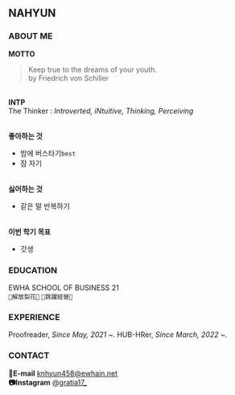 ## NAHYUN

### ABOUT ME

**MOTTO** 
> Keep true to the dreams of your youth.   
> by Friedrich von Schiller

\
**INTP** \
The Thinker : _Introverted, iNtuitive, Thinking, Perceiving_

\
**좋아하는 것**
- 밤에 버스타기`best`
- 잠 자기

\
**싫어하는 것**
- 같은 말 반복하기

\
**이번 학기 목표**
- 갓생



### EDUCATION
EWHA SCHOOL OF BUSINESS 21 \
`💚解放梨花💚` `🤎跳躍經營🤎`



### EXPERIENCE
 Proofreader, _Since May, 2021 ~._
 HUB-HRer, _Since March, 2022 ~._



### CONTACT

**📧E-mail** <knhyun458@ewhain.net> \
**📷Instagram** [@gratia17_ ](https://www.instagram.com/gratia17_/?hl=ko)





